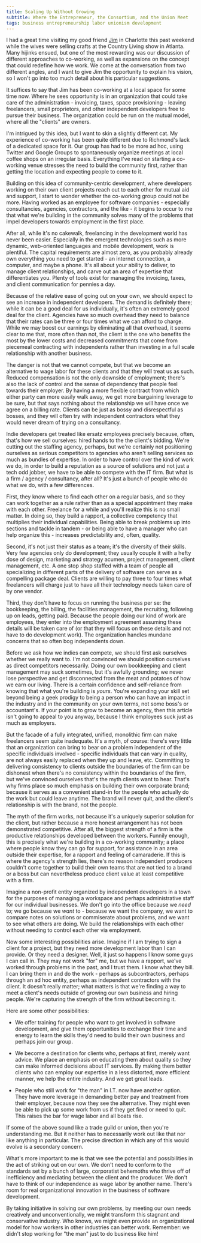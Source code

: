 ```yaml
---
title: Scaling Up Without Growing
subtitle: Where the Entrepreneur, the Consortium, and the Union Meet
tags: business entrepreneurship labor unionism development
---
```


I had a great time visiting my good friend [Jim](http://someguysblog.com) in Charlotte this past weekend while the wives were selling crafts at the Country Living show in Atlanta. Many hijinks ensued, but one of the most rewarding was our discussion of different approaches to co-working, as well as expansions on the concept that could redefine how we work. We come at the conversation from two different angles, and I want to give Jim the opportunity to explain his vision, so I won't go into too much detail about his particular suggestions.

It suffices to say that Jim has been co-working at a local space for some time now. Where he sees opportunity is in an organization that could take care of the administration - invoicing, taxes, space provisioning - leaving freelancers, small proprietors, and other independent developers free to pursue their business. The organization could be run on the mutual model, where all the "clients" are owners.

I'm intrigued by this idea, but I want to skin a slightly different cat. My experience of co-working has been quite different due to Richmond's lack of a dedicated space for it. Our group has had to be more ad hoc, using Twitter and Google Groups to spontaneously organize meetings at local coffee shops on an irregular basis. Everything I've read on starting a co-working venue stresses the need to build the community first, rather than getting the location and expecting people to come to it.

Building on this idea of community-centric development, where developers working on their own client projects reach out to each other for mutual aid and support, I start to wonder whether the co-working group could not be more. Having worked as an employee for software companies - especially consultancies, agencies, contractors, and the like - it begins to occur to me that what we're building in the community solves many of the problems that impel developers towards employment in the first place.

After all, while it's no cakewalk, freelancing in the development world has never been easier. Especially in the emergent technologies such as more dynamic, web-oriented languages and mobile development, work is plentiful. The capital requirements are almost zero, as you probably already own everything you need to get started - an internet connection, a computer, and maybe a phone. It's all about your ability to deliver, to manage client relationships, and carve out an area of expertise that differentiates you. Plenty of tools exist for managing the invoicing, taxes, and client communication for pennies a day.

Because of the relative ease of going out on your own, we should expect to see an increase in independent developers. The demand is definitely there; while it can be a good deal for us individually, it's often an extremely good deal for the client. Agencies have so much overhead they need to balance that their rates can be three or four times what we can afford to charge. While we may boost our earnings by eliminating all that overhead, it seems clear to me that, more often than not, the client is the one who benefits the most by the lower costs and decreased commitments that come from piecemeal contracting with independents rather than investing in a full scale relationship with another business.

The danger is not that we cannot compete, but that we become an alternative to wage labor for these clients and that they will treat us as such. Reduced compensation is not the only downside of employment; there's also the lack of control and the sense of dependency that people feel towards their employer. By having a more flexible contract from which either party can more easily walk away, we get more bargaining leverage to be sure, but that says nothing about the relationship we will have once we agree on a billing rate. Clients can be just as bossy and disrespectful as bosses, and they will often try with independent contractors what they would never dream of trying on a consultancy.

Indie developers get treated like ersatz employees precisely because, often, that's how we sell ourselves: hired hands to the the client's bidding. We're cutting out the staffing agency, perhaps, but we're certainly not positioning ourselves as serious competitors to agencies who aren't selling services so much as bundles of expertise. In order to have control over the kind of work we do, in order to build a reputation as a source of solutions and not just a tech odd jobber, we have to be able to compete with the IT firm. But what is a firm / agency / consultancy, after all? It's just a bunch of people who do what we do, with a few differences. 

First, they know where to find each other on a regular basis, and so they can work together as a rule rather than as a special appointment they make with each other. Freelance for a while and you'll realize this is no small matter. In doing so, they build a rapport, a collective competency that multiplies their individual capabilities. Being able to break problems up into sections and tackle in tandem - or being able to have a manager who can help organize this - increases predictability and, often, quality.

Second, it's not just their status as a team; it's the diversity of their skills. Very few agencies only do development; they usually couple it with a hefty dose of design, marketing and strategy acumen, project management, client management, etc. A one stop shop staffed with a team of people all specializing in different parts of the delivery of software can serve as a compelling package deal. Clients are willing to pay three to four times what freelancers will charge just to have all their technology needs taken care of by one vendor.

Third, they don't have to focus on running the business per se: the bookkeeping, the billing, the facilities management, the recruiting, following up on leads, getting paid. Because the people doing our kind of work are employees, they enter into the employment agreement assuming these details will be taken care of (or that they will focus on these details and not have to do development work). The organization handles mundane concerns that so often bog independents down.

Before we ask how we indies can compete, we should first ask ourselves whether we really want to. I'm not convinced we should position ourselves as direct competitors necessarily. Doing our own bookkeeping and client management may suck sometimes, but it's awfully grounding; we never lose perspective and get disconnected from the meat and potatoes of how we earn our living. There is a certain confidence and self-reliance from knowing that what you're building is _yours_. You're expanding your skill set beyond being a geek prodigy to being a person who can have an impact in the industry and in the community on your own terms, not some boss's or accountant's. If your point is to grow to become an agency, then this article isn't going to appeal to you anyway, because I think employees suck just as much as employers.

But the facade of a fully integrated, unified, monolithic firm can make freelancers seem quite inadequate. It's a myth, of course: there's very little that an organization can bring to bear on a problem independent of the specific individuals involved - specific individuals that can vary in quality, are not always easily replaced when they up and leave, etc. Committing to delivering consistency to clients outside the boundaries of the firm can be dishonest when there's no consistency within the boundaries of the firm, but we've convinced ourselves that's the myth clients want to hear. That's why firms place so much emphasis on building their own corporate brand; because it serves as a convenient stand-in for the people who actually do the work but could leave anytime. The brand will never quit, and the client's relationship is with the brand, not the people. 

The myth of the firm works, not because it's a uniquely superior solution for the client, but rather because a more honest arrangement has not been demonstrated competitive. After all, the biggest strength of a firm is the productive relationships developed between the workers. Funnily enough, this is precisely what we're building in a co-working community; a place where people know they can go for support, for assistance in an area outside their expertise, for a rapport and feeling of camaraderie. If this is where the agency's strength lies, there's no reason independent producers couldn't come together to build their own teams that are not tied to a brand or a boss but can nevertheless produce client value at least competitive with a firm.

Imagine a non-profit entity organized by independent developers in a town for the purposes of managing a workspace and perhaps administrative staff for our individual businesses. We don't go into the office because we _need_ to; we go because we _want_ to - because we want the company, we want to compare notes on solutions or commiserate about problems, and we want to see what others are doing. We build the relationships with each other without needing to control each other via employment.

Now some interesting possibilities arise. Imagine if I am trying to sign a client for a project, but they need more development labor than I can provide. Or they need a designer. Well, it just so happens I know some guys I can call in. They may not work "for" me, but we have a rapport, we've worked through problems in the past, and I trust them. I know what they bill. I can bring them in and do the work - perhaps as subcontractors, perhaps through an ad hoc entity, perhaps as independent contractors with the client. It doesn't really matter; what matters is that we're finding a way to meet a client's needs outside of growing our own business and hiring people. We're capturing the strength of the firm without becoming it.

Here are some other possibilities:

* We offer training for people who want to get involved in software development, and give them opportunities to exchange their time and energy to learn the skills they'd need to build their own business and perhaps join our group.

* We become a destination for clients who, perhaps at first, merely want advice. We place an emphasis on educating them about quality so they can make informed decisions about IT services. By making them better clients who can employ our expertise in a less distorted, more efficient manner, we help the entire industry. And we get great leads.

* People who still work for "the man" in I.T. now have another option. They have more leverage in demanding better pay and treatment from their employer, because now they see the alternative. They might even be able to pick up some work from us if they get fired or need to quit. This raises the bar for wage labor and all boats rise.

If some of the above sound like a trade guild or union, then you're understanding me. But it neither has to necessarily work out like that nor like anything in particular. The precise direction in which any of this would evolve is a secondary concern.

What's more important to me is that we see the potential and possibilities in the act of striking out on our own. We don't need to conform to the standards set by a bunch of large, corporatist behemoths who thrive off of inefficiency and mediating between the client and the producer. We don't have to think of our independence as wage labor by another name. There's room for real organizational innovation in the business of software development.

By taking initiative in solving our own problems, by meeting our own needs creatively and unconventionally, we might transform this stagnant and conservative industry. Who knows, we might even provide an organizational model for how workers in other industries can better work. Remember: we didn't stop working for "the man" just to do business like him!